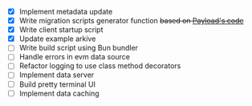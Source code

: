 - [X] Implement metadata update
- [X] Write migration scripts generator function ~~based on [Payload's code](https://github.com/payloadcms/payload/blob/main/packages/db-postgres/src/createMigration.ts)~~
- [X] Write client startup script
- [X] Update example arkive
- [ ] Write build script using Bun bundler
- [ ] Handle errors in evm data source
- [ ] Refactor logging to use class method decorators
- [ ] Implement data server
- [ ] Build pretty terminal UI
- [ ] Implement data caching